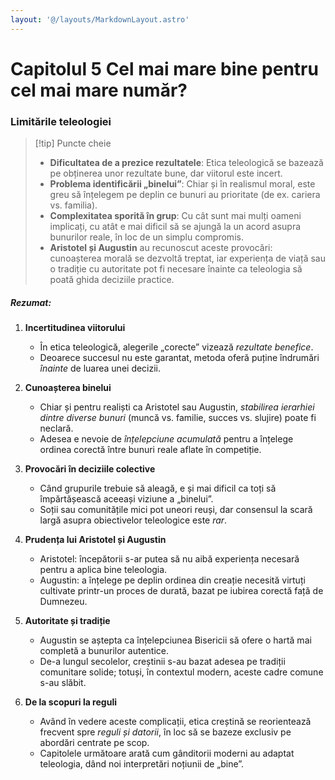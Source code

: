```yaml
---
layout: '@/layouts/MarkdownLayout.astro'
---
```


# Capitolul 5 Cel mai mare bine pentru cel mai mare număr?

### **Limitările teleologiei**

> [!tip] Puncte cheie
>
> - **Dificultatea de a prezice rezultatele**: Etica teleologică se bazează pe obținerea unor rezultate bune, dar viitorul este incert.
> - **Problema identificării „binelui”**: Chiar și în realismul moral, este greu să înțelegem pe deplin ce bunuri au prioritate (de ex. cariera vs. familia).
> - **Complexitatea sporită în grup**: Cu cât sunt mai mulți oameni implicați, cu atât e mai dificil să se ajungă la un acord asupra bunurilor reale, în loc de un simplu compromis.
> - **Aristotel și Augustin** au recunoscut aceste provocări: cunoașterea morală se dezvoltă treptat, iar experiența de viață sau o tradiție cu autoritate pot fi necesare înainte ca teleologia să poată ghida deciziile practice.

##### **Rezumat:**

1. **Incertitudinea viitorului**

   - În etica teleologică, alegerile „corecte” vizează _rezultate benefice_.
   - Deoarece succesul nu este garantat, metoda oferă puține îndrumări _înainte_ de luarea unei decizii.

2. **Cunoașterea binelui**

   - Chiar și pentru realiști ca Aristotel sau Augustin, _stabilirea ierarhiei dintre diverse bunuri_ (muncă vs. familie, succes vs. slujire) poate fi neclară.
   - Adesea e nevoie de _înțelepciune acumulată_ pentru a înțelege ordinea corectă între bunuri reale aflate în competiție.

3. **Provocări în deciziile colective**

   - Când grupurile trebuie să aleagă, e și mai dificil ca toți să împărtășească aceeași viziune a „binelui”.
   - Soții sau comunitățile mici pot uneori reuși, dar consensul la scară largă asupra obiectivelor teleologice este _rar_.

4. **Prudența lui Aristotel și Augustin**

   - Aristotel: începătorii s-ar putea să nu aibă experiența necesară pentru a aplica bine teleologia.
   - Augustin: a înțelege pe deplin ordinea din creație necesită virtuți cultivate printr-un proces de durată, bazat pe iubirea corectă față de Dumnezeu.

5. **Autoritate și tradiție**

   - Augustin se aștepta ca înțelepciunea Bisericii să ofere o hartă mai completă a bunurilor autentice.
   - De-a lungul secolelor, creștinii s-au bazat adesea pe tradiții comunitare solide; totuși, în contextul modern, aceste cadre comune s-au slăbit.

6. **De la scopuri la reguli**

   - Având în vedere aceste complicații, etica creștină se reorientează frecvent spre _reguli și datorii_, în loc să se bazeze exclusiv pe abordări centrate pe scop.
   - Capitolele următoare arată cum gânditorii moderni au adaptat teleologia, dând noi interpretări noțiunii de „bine”.
